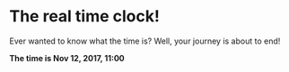 # The real time clock!

Ever wanted to know what the time is? Well, your journey is about to end!

**The time is Nov 12, 2017, 11:00**